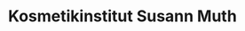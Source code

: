---
title: "Kosmetikinstitut Susann Muth"
url: /siegburg/kosmetikinstitut-susann-muth/
shop: Kosmetik
---